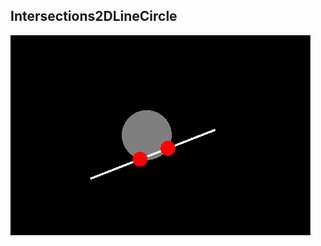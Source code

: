 ## Intersections2DLineCircle

![image.gif](../../../SCREENRECORDS/Intersections2DLineCircle/image.gif)
